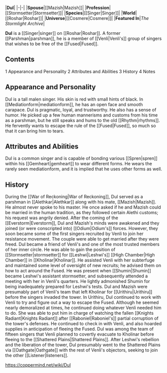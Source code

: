 |**Dul**|
|-|-|
|**Spouse**|[[Mazish\|Mazish]]|
|**Profession**|[[Stormsetter\|Stormsetter]]|
|**Species**|[[Singer\|Singer]]|
|**World**|[[Roshar\|Roshar]]|
|**Universe**|[[Cosmere\|Cosmere]]|
|**Featured In**|*The Stormlight Archive*|

**Dul** is a [[Singer\|singer]] on [[Roshar\|Roshar]]. A former [[Parshman\|parshman]], he is a member of [[Venli\|Venli's]] group of singers that wishes to be free of the [[Fused\|Fused]].

## Contents

1 Appearance and Personality
2 Attributes and Abilities
3 History
4 Notes


## Appearance and Personality
Dul is a tall malen singer. His skin is red with small hints of black. In [[Mediationform\|mediationform]], he has an open face and smooth carapace.
Dul is pragmatic, loyal, and trustworthy. He also has a sense of humor. He picked up a few human mannerisms and customs from his time as a parshman, but he still speaks and hums to the old [[Rhythm\|rhythms]]. He fervently wants to escape the rule of the [[Fused\|Fused]], so much so that it can bring him to tears.

## Attributes and Abilities
Dul is a common singer and is capable of bonding various [[Spren\|spren]] within his [[Gemheart\|gemheart]] to wear different forms. He wears the rarely seen mediationform, and it is implied that he uses other forms as well.

## History
During the [[War of Reckoning\|War of Reckoning]], Dul served as a parshman in [[Alethkar\|Alethkar]] along with his mate, [[Mazish\|Mazish]]. He almost never spoke to his master. He once asked if he and Mazish could be married in the human tradition, as they followed certain Alethi customs; his request was angrily denied. After the coming of the [[Everstorm\|Everstorm]], Dul and Mazish's minds were awakened and they joined (or were conscripted into) [[Odium\|Odium's]] forces. However, they soon became some of the first singers recruited by Venli to join her resistance movement. The couple were able to get married after they were freed.
Dul became a friend of Venli's and one of the most trusted members of her inner circle. He was able to gain the position of [[Stormsetter\|stormsetter]] for [[Leshwi\|Leshwi's]] [[High Chamber\|High Chamber]] in [[Kholinar\|Kholinar]]. He assisted Venli with her subterfuge and maintained some level of oversight of new recruits; he advised them on how to act around the Fused. He was present when [[Shumin\|Shumin]] became Leshwi's assistant stormsetter, and subsequently attended a meeting with her in Venli's quarters. He lightly admonished Shumin for being inadequately prepared for Leshwi's tests.
Dul and Mazish were presumably part of Venli's team that left Kholinar for [[Urithiru\|Urithiru]] before the singers invaded the tower. In Urithiru, Dul continued to work with Venli to try and figure out a way to escape the Fused. Although he seemed nearly demoralized at times, he continued doing whatever Venli needed him to do. She was able to put him in charge of watching the fallen [[Knights Radiant\|Knights Radiant]] after [[Raboniel\|Raboniel's]] partial corruption of the tower's defenses. He continued to check in with Venli, and also hoarded supplies in anticipation of fleeing the Fused.
Dul was among the team of fifteen singers that Venli planned to covertly evacuate to Kholinar before fleeing to the [[Shattered Plains\|Shattered Plains]]. After Leshwi's rebellion and the liberation of the tower, Dul presumably went to the Shattered Plains via [[Oathgate\|Oathgate]] with the rest of Venli's objectors, seeking to join the other [[Listener\|listeners]].



https://coppermind.net/wiki/Dul